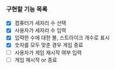 ### 구현할 기능 목록

- [x] 컴퓨터가 세자리 수 선택
- [x] 사용자가 세자리 수 입력
- [x] 입력한 수에 대한 볼, 스트라이크 개수로 표시
- [x] 숫자를 모두 맞춘 경우 게임 종료
- [ ] 사용자가 게임 재시작 여부 입력
- [ ] 게임 재시작 or 종료